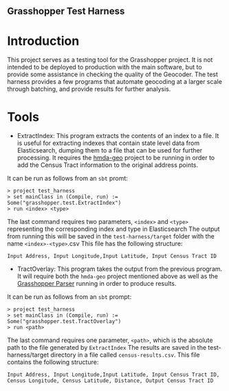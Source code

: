 ## Grasshopper Test Harness

# Introduction

This project serves as a testing tool for the Grasshopper project. It is not intended to be deployed to production with
the main software, but to provide some assistance in checking the quality of the Geocoder. 
The test harness provides a few programs that automate geocoding at a larger scale through batching, and provide results
for further analysis.

# Tools

* ExtractIndex: This program extracts the contents of an index to a file. It is useful for extracting indexes that contain
state level data from Elasticsearch, dumping them to a file that can be used for further processing. 
It requires the [hmda-geo](https://github.com/cfpb/hmda-geo) project to be running in order to add the Census Tract information
to the original address points. 

It can be run as follows from an `sbt` promt:

```shell
> project test_harness
> set mainClass in (Compile, run) := Some("grasshopper.test.ExtractIndex")
> run <index> <type>
```

The last command requires two parameters, `<index>` and `<type>` representing the corresponding index and type in Elasticsearch
The output from running this will be saved in the `test-harness/target` folder with the name `<index>-<type>`.csv
This file has the following structure:

`Input Address, Input Longitude,Input Latitude, Input Census Tract ID`


* TractOverlay: This program takes the output from the previous program. It will require both the `hmda-geo` project mentioned
above as well as the [Grasshopper Parser](https://github.com/cfpb/grasshopper-parser) running in order to produce results. 

It can be run as follows from an `sbt` prompt: 

```shell
> project test_harness
> set mainClass in (Compile, run) := Some("grasshopper.test.TractOverlay")
> run <path>
```

The last command requires one parameter, `<path>`, which is the absolute path to the file generated by `ExtractIndex`
The results are saved in the test-harness/target directory in a file called `census-results.csv`.
This file contains the following structure:

`Input Address, Input Longitude,Input Latitude, Input Census Tract ID, Census Longitude, Census Latitude, Distance, Output Census Tract ID` 





